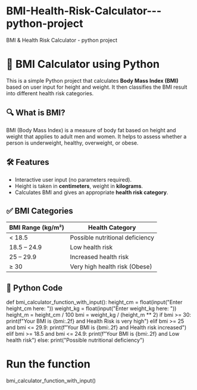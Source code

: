 # BMI-Health-Risk-Calculator---python-project
BMI &amp; Health Risk Calculator - python project
# 📘 BMI Calculator using Python

This is a simple Python project that calculates **Body Mass Index (BMI)** based on user input for height and weight. It then classifies the BMI result into different health risk categories.

## 🔍 What is BMI?

BMI (Body Mass Index) is a measure of body fat based on height and weight that applies to adult men and women. It helps to assess whether a person is underweight, healthy, overweight, or obese.

## 🛠 Features

- Interactive user input (no parameters required).
- Height is taken in **centimeters**, weight in **kilograms**.
- Calculates BMI and gives an appropriate **health risk category**.

## ✅ BMI Categories

| BMI Range (kg/m²) | Health Category                 |
|-------------------|----------------------------------|
| < 18.5            | Possible nutritional deficiency  |
| 18.5 – 24.9       | Low health risk                  |
| 25 – 29.9         | Increased health risk            |
| ≥ 30              | Very high health risk (Obese)    |

## 🧮 Python Code
def bmi_calculator_function_with_input():
    height_cm = float(input("Enter height_cm here: "))
    weight_kg = float(input("Enter weight_kg here: "))
    height_m = height_cm / 100
    bmi = weight_kg / (height_m ** 2)
    if bmi >= 30:
        print(f"Your BMI is {bmi:.2f} and Health Risk is very high")
    elif bmi >= 25 and bmi <= 29.9:
        print(f"Your BMI is {bmi:.2f} and Health risk increased")
    elif bmi >= 18.5 and bmi <= 24.9:
        print(f"Your BMI is {bmi:.2f} and Low health risk")
    else:
        print("Possible nutritional deficiency")

# Run the function
bmi_calculator_function_with_input()
